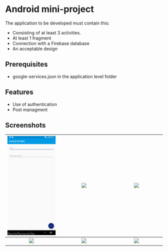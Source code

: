 # Android mini-project

The application to be developed must contain this:

- Consisting of at least 3 activities.
- At least 1 fragment
- Connection with a Firebase database
- An acceptable design

## Prerequisites
* google-services.json in the application level folder

## Features
* Use of authentication
* Post managment

## Screenshots
<table width="100%">
<tr>
  <th width="33.33%"><img src="https://github.com/er5bus/firebase-android/blob/main/screenshot/create-post.png?raw=true"></th>
  <th width="33.33%"><img src="https://github.com/er5bus/firebase-android.git/blob/main/screenshot/create-post.png?raw=true"></th>
  <th width="33.33%"><img src="https://github.com/er5bus/firebase-android.git/blob/main/screenshot/my-posts.png?raw=true"></th>
<tr>
<tr>
  <th width="33.33%"><img src="https://github.com/er5bus/firebase-android.git/blob/main/screenshot/my-top-posts.png?raw=true"></th>
  <th width="33.33%"><img src="https://github.com/er5bus/firebase-android.git/blob/main/screenshot/recent-posts.png?raw=true"></th>
  <th width="33.33%"><img src="https://github.com/er5bus/firebase-android.git/blob/main/screenshot/view-post.png?raw=true"></th>
</tr>
</table>
